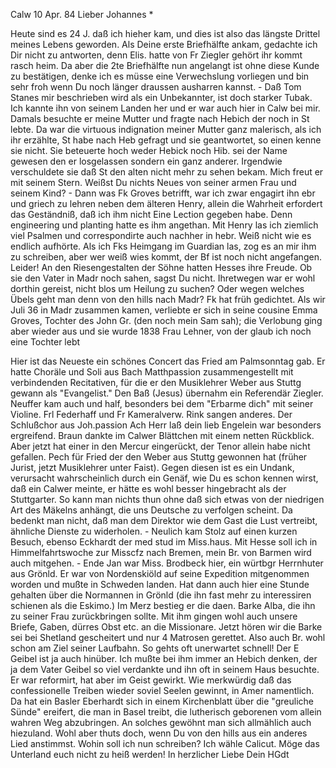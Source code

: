  Calw 10 Apr. 84
Lieber Johannes <Frohnm>*

Heute sind es 24 J. daß ich hieher kam, und dies ist also das längste Drittel meines Lebens geworden. Als Deine erste Briefhälfte ankam, gedachte ich Dir nicht zu antworten, denn Elis. hatte von Fr Ziegler gehört ihr kommt rasch heim. Da aber die 2te Briefhälfte nun angelangt ist ohne diese Kunde zu bestätigen, denke ich es müsse eine Verwechslung vorliegen und bin sehr froh wenn Du noch länger draussen ausharren kannst. - Daß Tom Stanes mir beschrieben wird als ein Unbekannter, ist doch starker Tubak. Ich kannte ihn von seinem Landen her und er war auch hier in Calw bei mir. Damals besuchte er meine Mutter und fragte nach Hebich der noch in St lebte. Da war die virtuous indignation meiner Mutter ganz malerisch, als ich ihr erzählte, St habe nach Heb gefragt und sie geantwortet, so einen kenne sie nicht. Sie beteuerte hoch weder Hebick noch Hib. sei der Name gewesen den er losgelassen sondern ein ganz anderer. Irgendwie verschuldete sie daß St den alten nicht mehr zu sehen bekam. Mich freut er mit seinem Stern. Weißst Du nichts Neues von seiner armen Frau und seinem Kind? - Dann was Fk Groves betrifft, war ich zwar engagirt ihn ebr und griech zu lehren neben dem älteren Henry, allein die Wahrheit erfordert das Geständniß, daß ich ihm nicht Eine Lection gegeben habe. Denn engineering und planting hatte es ihm angethan. Mit Henry las ich ziemlich viel Psalmen und correspondirte auch nachher in hebr. Weiß nicht wie es endlich aufhörte. Als ich Fks Heimgang im Guardian las, zog es an mir ihm zu schreiben, aber wer weiß wies kommt, der Bf ist noch nicht angefangen. Leider! An den Riesengestalten der Söhne hatten Hesses ihre Freude. Ob sie den Vater in Madr noch sahen, sagst Du nicht. Ihretwegen war er wohl dorthin gereist, nicht blos um Heilung zu suchen? Oder wegen welches Übels geht man denn von den hills nach Madr? Fk hat früh gedichtet. Als wir Juli 36 in Madr zusammen kamen, verliebte er sich in seine cousine Emma Groves, Tochter des John Gr. (den noch mein Sam sah); die Verlobung ging aber wieder aus und sie wurde 1838 Frau Lehner, von der glaub ich noch eine Tochter lebt

Hier ist das Neueste ein schönes Concert das Fried am Palmsonntag gab. Er hatte Choräle und Soli aus Bach Matthpassion zusammengestellt mit verbindenden Recitativen, für die er den Musiklehrer Weber aus Stuttg gewann als "Evangelist." Den Baß (Jesus) übernahm ein Referendär Ziegler. Neuffer kam auch und half, besonders bei dem "Erbarme dich" mit seiner Violine. Frl Federhaff und Fr Kameralverw. Rink sangen anderes. Der Schlußchor aus Joh.passion Ach Herr laß dein lieb Engelein war besonders ergreifend. Braun dankte im Calwer Blättchen mit einem netten Rückblick. Aber jetzt hat einer in den Mercur eingerückt, der Tenor allein habe nicht gefallen. Pech für Fried der den Weber aus Stuttg gewonnen hat (früher Jurist, jetzt Musiklehrer unter Faist). Gegen diesen ist es ein Undank, verursacht wahrscheinlich durch ein Genäf, wie Du es schon kennen wirst, daß ein Calwer meinte, er hätte es wohl besser hingebracht als der Stuttgarter. So kann man nichts thun ohne daß sich etwas von der niedrigen Art des Mäkelns anhängt, die uns Deutsche zu verfolgen scheint. Da bedenkt man nicht, daß man dem Direktor wie dem Gast die Lust vertreibt, ähnliche Dienste zu widerholen. - Neulich kam Stolz auf einen kurzen Besuch, ebenso Eckhardt der med stud im Miss.haus. Mit Hesse soll ich in Himmelfahrtswoche zur Misscfz nach Bremen, mein Br. von Barmen wird auch mitgehen. - Ende Jan war Miss. Brodbeck hier, ein würtbgr Herrnhuter aus Grönld. Er war von Nordenskiöld auf seine Expedition mitgenommen worden und mußte in Schweden landen. Hat dann auch hier eine Stunde gehalten über die Normannen in Grönld (die ihn fast mehr zu interessiren schienen als die Eskimo.) Im Merz bestieg er die daen. Barke Alba, die ihn zu seiner Frau zurückbringen sollte. Mit ihm gingen wohl auch unsere Briefe, Gaben, dürres Obst etc. an die Missionare. Jetzt hören wir die Barke sei bei Shetland gescheitert und nur 4 Matrosen gerettet. Also auch Br. wohl schon am Ziel seiner Laufbahn. So gehts oft unerwartet schnell! 
Der E Geibel ist ja auch hinüber. Ich mußte bei ihm immer an Hebich denken, der ja dem Vater Geibel so viel verdankte und ihn oft in seinem Haus besuchte. Er war reformirt, hat aber im Geist gewirkt. Wie merkwürdig daß das confessionelle Treiben wieder soviel Seelen gewinnt, in Amer namentlich. Da hat ein Basler Eberhardt sich in einem Kirchenblatt über die "greuliche Sünde" ereifert, die man in Basel treibt, die lutherisch geborenen vom allein wahren Weg abzubringen. An solches gewöhnt man sich allmählich auch hiezuland. Wohl aber thuts doch, wenn Du von den hills aus ein anderes Lied anstimmst. Wohin soll ich nun schreiben? Ich wähle Calicut. Möge das Unterland euch nicht zu heiß werden! In herzlicher Liebe
 Dein HGdt
